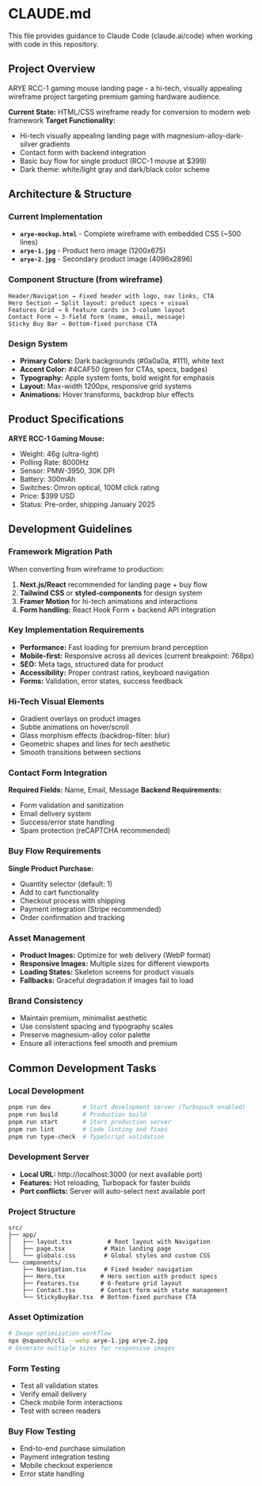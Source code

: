 # CLAUDE.md

This file provides guidance to Claude Code (claude.ai/code) when working with code in this repository.

## Project Overview

ARYE RCC-1 gaming mouse landing page - a hi-tech, visually appealing wireframe project targeting premium gaming hardware audience.

**Current State:** HTML/CSS wireframe ready for conversion to modern web framework
**Target Functionality:**
- Hi-tech visually appealing landing page with magnesium-alloy-dark-silver gradients
- Contact form with backend integration
- Basic buy flow for single product (RCC-1 mouse at $399)
- Dark theme: white/light gray and dark/black color scheme

## Architecture & Structure

### Current Implementation
- **`arye-mockup.html`** - Complete wireframe with embedded CSS (~500 lines)
- **`arye-1.jpg`** - Product hero image (1200x675)
- **`arye-2.jpg`** - Secondary product image (4096x2896)

### Component Structure (from wireframe)
```
Header/Navigation → Fixed header with logo, nav links, CTA
Hero Section → Split layout: product specs + visual
Features Grid → 6 feature cards in 3-column layout
Contact Form → 3-field form (name, email, message)
Sticky Buy Bar → Bottom-fixed purchase CTA
```

### Design System
- **Primary Colors:** Dark backgrounds (#0a0a0a, #111), white text
- **Accent Color:** #4CAF50 (green for CTAs, specs, badges)
- **Typography:** Apple system fonts, bold weight for emphasis
- **Layout:** Max-width 1200px, responsive grid systems
- **Animations:** Hover transforms, backdrop blur effects

## Product Specifications

**ARYE RCC-1 Gaming Mouse:**
- Weight: 46g (ultra-light)
- Polling Rate: 8000Hz
- Sensor: PMW-3950, 30K DPI
- Battery: 300mAh
- Switches: Omron optical, 100M click rating
- Price: $399 USD
- Status: Pre-order, shipping January 2025

## Development Guidelines

### Framework Migration Path
When converting from wireframe to production:
1. **Next.js/React** recommended for landing page + buy flow
2. **Tailwind CSS** or **styled-components** for design system
3. **Framer Motion** for hi-tech animations and interactions
4. **Form handling:** React Hook Form + backend API integration

### Key Implementation Requirements
- **Performance:** Fast loading for premium brand perception
- **Mobile-first:** Responsive across all devices (current breakpoint: 768px)
- **SEO:** Meta tags, structured data for product
- **Accessibility:** Proper contrast ratios, keyboard navigation
- **Forms:** Validation, error states, success feedback

### Hi-Tech Visual Elements
- Gradient overlays on product images
- Subtle animations on hover/scroll
- Glass morphism effects (backdrop-filter: blur)
- Geometric shapes and lines for tech aesthetic
- Smooth transitions between sections

### Contact Form Integration
**Required Fields:** Name, Email, Message
**Backend Requirements:**
- Form validation and sanitization
- Email delivery system
- Success/error state handling
- Spam protection (reCAPTCHA recommended)

### Buy Flow Requirements
**Single Product Purchase:**
- Quantity selector (default: 1)
- Add to cart functionality
- Checkout process with shipping
- Payment integration (Stripe recommended)
- Order confirmation and tracking

### Asset Management
- **Product Images:** Optimize for web delivery (WebP format)
- **Responsive Images:** Multiple sizes for different viewports
- **Loading States:** Skeleton screens for product visuals
- **Fallbacks:** Graceful degradation if images fail to load

### Brand Consistency
- Maintain premium, minimalist aesthetic
- Use consistent spacing and typography scales
- Preserve magnesium-alloy color palette
- Ensure all interactions feel smooth and premium

## Common Development Tasks

### Local Development
```bash
pnpm run dev         # Start development server (Turbopack enabled)
pnpm run build       # Production build
pnpm run start       # Start production server
pnpm run lint        # Code linting and fixes
pnpm run type-check  # TypeScript validation
```

### Development Server
- **Local URL:** http://localhost:3000 (or next available port)
- **Features:** Hot reloading, Turbopack for faster builds
- **Port conflicts:** Server will auto-select next available port

### Project Structure
```
src/
├── app/
│   ├── layout.tsx          # Root layout with Navigation
│   ├── page.tsx           # Main landing page
│   └── globals.css        # Global styles and custom CSS
└── components/
    ├── Navigation.tsx     # Fixed header navigation
    ├── Hero.tsx          # Hero section with product specs
    ├── Features.tsx      # 6-feature grid layout
    ├── Contact.tsx       # Contact form with state management
    └── StickyBuyBar.tsx  # Bottom-fixed purchase CTA
```

### Asset Optimization
```bash
# Image optimization workflow
npx @squoosh/cli --webp arye-1.jpg arye-2.jpg
# Generate multiple sizes for responsive images
```

### Form Testing
- Test all validation states
- Verify email delivery
- Check mobile form interactions
- Test with screen readers

### Buy Flow Testing
- End-to-end purchase simulation
- Payment integration testing
- Mobile checkout experience
- Error state handling